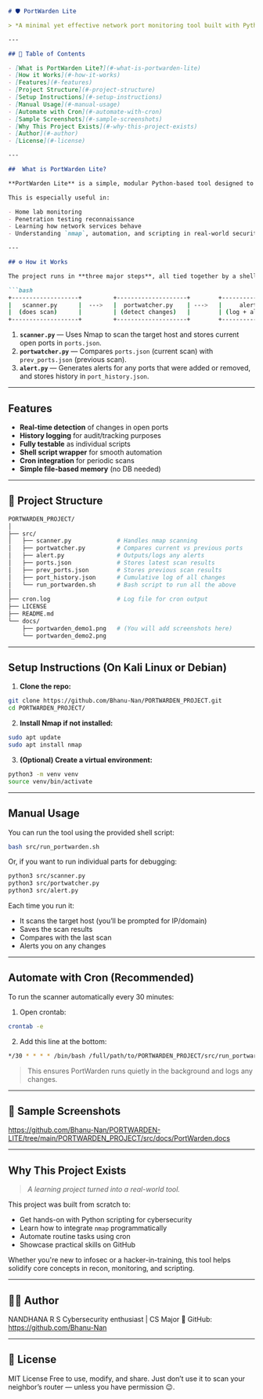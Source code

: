 


````markdown
# 🛡 PortWarden Lite

> *A minimal yet effective network port monitoring tool built with Python & Nmap.*

---

## 📖 Table of Contents

- [What is PortWarden Lite?](#-what-is-portwarden-lite)
- [How it Works](#-how-it-works)
- [Features](#-features)
- [Project Structure](#-project-structure)
- [Setup Instructions](#-setup-instructions)
- [Manual Usage](#-manual-usage)
- [Automate with Cron](#-automate-with-cron)
- [Sample Screenshots](#-sample-screenshots)
- [Why This Project Exists](#-why-this-project-exists)
- [Author](#-author)
- [License](#-license)

---

##  What is PortWarden Lite?

**PortWarden Lite** is a simple, modular Python-based tool designed to monitor the open ports on a target system or server. It helps detect when new services start (or stop) running by scanning and comparing port states over time.

This is especially useful in:

- Home lab monitoring
- Penetration testing reconnaissance
- Learning how network services behave
- Understanding `nmap`, automation, and scripting in real-world security workflows

---

## ⚙ How it Works

The project runs in **three major steps**, all tied together by a shell script:

```bash
+-------------------+         +--------------------+        +-------------------+
|   scanner.py      |  --->   |  portwatcher.py    | --->   |     alert.py      |
|  (does scan)      |         | (detect changes)   |        | (log + alerting)  |
+-------------------+         +--------------------+        +-------------------+
````

1. **`scanner.py`** — Uses Nmap to scan the target host and stores current open ports in `ports.json`.
2. **`portwatcher.py`** — Compares `ports.json` (current scan) with `prev_ports.json` (previous scan).
3. **`alert.py`** — Generates alerts for any ports that were added or removed, and stores history in `port_history.json`.

---

##  Features

*  **Real-time detection** of changes in open ports
*  **History logging** for audit/tracking purposes
*  **Fully testable** as individual scripts
*  **Shell script wrapper** for smooth automation
*  **Cron integration** for periodic scans
*  **Simple file-based memory** (no DB needed)

---

## 📁 Project Structure

```bash
PORTWARDEN_PROJECT/
│
├── src/
│   ├── scanner.py             # Handles nmap scanning
│   ├── portwatcher.py         # Compares current vs previous ports
│   ├── alert.py               # Outputs/logs any alerts
│   ├── ports.json             # Stores latest scan results
│   ├── prev_ports.json        # Stores previous scan results
│   ├── port_history.json      # Cumulative log of all changes
│   └── run_portwarden.sh      # Bash script to run all the above
│
├── cron.log                   # Log file for cron output
├── LICENSE
├── README.md
└── docs/
    ├── portwarden_demo1.png   # (You will add screenshots here)
    └── portwarden_demo2.png
```

---

##  Setup Instructions (On Kali Linux or Debian)

1. **Clone the repo:**

```bash
git clone https://github.com/Bhanu-Nan/PORTWARDEN_PROJECT.git
cd PORTWARDEN_PROJECT/
```

2. **Install Nmap if not installed:**

```bash
sudo apt update
sudo apt install nmap
```

3. **(Optional) Create a virtual environment:**

```bash
python3 -m venv venv
source venv/bin/activate
```

---

##  Manual Usage

You can run the tool using the provided shell script:

```bash
bash src/run_portwarden.sh
```

Or, if you want to run individual parts for debugging:

```bash
python3 src/scanner.py
python3 src/portwatcher.py
python3 src/alert.py
```

Each time you run it:

* It scans the target host (you’ll be prompted for IP/domain)
* Saves the scan results
* Compares with the last scan
* Alerts you on any changes

---

##  Automate with Cron (Recommended)

To run the scanner automatically every 30 minutes:

1. Open crontab:

```bash
crontab -e
```

2. Add this line at the bottom:

```bash
*/30 * * * * /bin/bash /full/path/to/PORTWARDEN_PROJECT/src/run_portwarden.sh >> /full/path/to/PORTWARDEN_PROJECT/cron.log 2>&1
```

> This ensures PortWarden runs quietly in the background and logs any changes.

---

## 📸 Sample Screenshots
https://github.com/Bhanu-Nan/PORTWARDEN-LITE/tree/main/PORTWARDEN_PROJECT/src/docs/PortWarden.docs


---

##  Why This Project Exists

> *A learning project turned into a real-world tool.*

This project was built from scratch to:

* Get hands-on with Python scripting for cybersecurity
* Learn how to integrate `nmap` programmatically
* Automate routine tasks using cron
* Showcase practical skills on GitHub

Whether you're new to infosec or a hacker-in-training, this tool helps solidify core concepts in recon, monitoring, and scripting.

---

## 🙋‍♂️ Author

NANDHANA R S
Cybersecurity enthusiast | CS Major
📍 GitHub: https://github.com/Bhanu-Nan

---

## 📜 License

MIT License
Free to use, modify, and share. Just don’t use it to scan your neighbor’s router — unless you have permission 😉.





